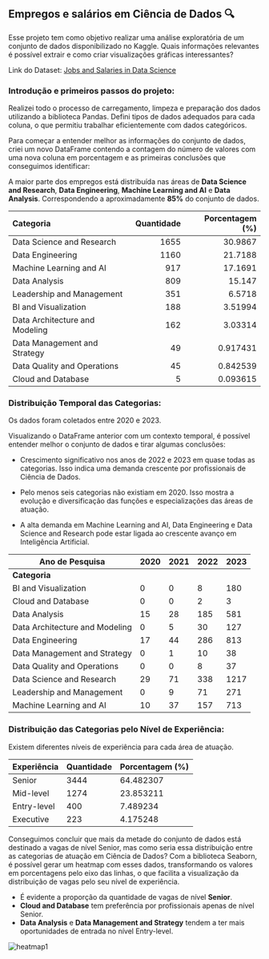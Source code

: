 ## **Empregos e salários em Ciência de Dados 🔍**

Esse projeto tem como objetivo realizar uma análise exploratória de um conjunto de dados disponibilizado no Kaggle. Quais informações relevantes é possível extrair e como criar visualizações gráficas interessantes?

Link do Dataset: [Jobs and Salaries in Data Science](https://www.kaggle.com/datasets/hummaamqaasim/jobs-in-data)

### Introdução e primeiros passos do projeto:

Realizei todo o processo de carregamento, limpeza e preparação dos dados utilizando a biblioteca Pandas. Defini tipos de dados adequados para cada coluna, o que permitiu trabalhar eficientemente com dados categóricos.

Para começar a entender melhor as informações do conjunto de dados, criei um novo DataFrame contendo a contagem do número de valores com uma nova coluna em porcentagem e as primeiras conclusões que conseguimos identificar:

A maior parte dos empregos está distribuída nas áreas de **Data Science and Research**, **Data Engineering**, **Machine Learning and AI** e **Data Analysis**. Correspondendo a aproximadamente **85%** do conjunto de dados.

| **Categoria**                      |   **Quantidade** |   **Porcentagem (%)** |
|:-----------------------------------|-----------------:|----------------------:|
| Data Science and Research          |              1655|                30.9867|
| Data Engineering                   |              1160|                21.7188|
| Machine Learning and AI            |               917|                17.1691|
| Data Analysis                      |               809|                15.147 |
| Leadership and Management          |               351|                 6.5718|
| BI and Visualization               |               188|                 3.51994|
| Data Architecture and Modeling     |               162|                 3.03314|
| Data Management and Strategy       |                49|                 0.917431|
| Data Quality and Operations        |                45|                 0.842539|
| Cloud and Database                 |                 5|                 0.093615|

### Distribuição Temporal das Categorias:

Os dados foram coletados entre 2020 e 2023. 

Visualizando o DataFrame anterior com um contexto temporal, é possível entender melhor o conjunto de dados e tirar algumas conclusões:

- Crescimento significativo nos anos de 2022 e 2023 em quase todas as categorias. Isso indica uma demanda crescente por profissionais de Ciência de Dados.

- Pelo menos seis categorias não existiam em 2020. Isso mostra a evolução e diversificação das funções e especializações das áreas de atuação.

- A alta demanda em Machine Learning and AI, Data Engineering e Data Science and Research pode estar ligada ao crescente avanço em Inteligência Artificial.


| Ano de Pesquisa                | 2020 | 2021 | 2022 | 2023 |
|--------------------------------|------|------|------|------|
| **Categoria**                  |      |      |      |      |
| BI and Visualization           | 0    | 0    | 8    | 180  |
| Cloud and Database             | 0    | 0    | 2    | 3    |
| Data Analysis                  | 15   | 28   | 185  | 581  |
| Data Architecture and Modeling | 0    | 5    | 30   | 127  |
| Data Engineering               | 17   | 44   | 286  | 813  |
| Data Management and Strategy   | 0    | 1    | 10   | 38   |
| Data Quality and Operations    | 0    | 0    | 8    | 37   |
| Data Science and Research      | 29   | 71   | 338  | 1217 |
| Leadership and Management      | 0    | 9    | 71   | 271  |
| Machine Learning and AI        | 10   | 37   | 157  | 713  |

### Distribuição das Categorias pelo Nível de Experiência:

Existem diferentes níveis de experiência para cada área de atuação.

| Experiência   | Quantidade | Porcentagem (%) |
|---------------|------------|-----------------|
| Senior        | 3444       | 64.482307       |
| Mid-level     | 1274       | 23.853211       |
| Entry-level   | 400        | 7.489234        |
| Executive     | 223        | 4.175248        |

Conseguimos concluir que mais da metade do conjunto de dados está destinado a vagas de nível Senior, mas como seria essa distribuição entre as categorias de atuação em Ciência de Dados? Com a biblioteca Seaborn, é possível gerar um heatmap com esses dados, transformando os valores em porcentagens pelo eixo das linhas, o que facilita a visualização da distribuição de vagas pelo seu nível de experiência.

- É evidente a proporção da quantidade de vagas de nível **Senior**.
- **Cloud and Database** tem preferência por profissionais apenas de nível Senior.
- **Data Analysis** e **Data Management and Strategy** tendem a ter mais oportunidades de entrada no nível Entry-level.

![heatmap1](https://github.com/ryanrodr/eda-jobs-in-data/blob/main/imagens/heatmap1.png)
